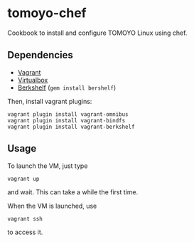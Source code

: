 # tomoyo-chef

Cookbook to install and configure TOMOYO Linux using chef.

## Dependencies

* [Vagrant](http://www.vagrantup.com/downloads.html)
* [Virtualbox](https://www.virtualbox.org/wiki/Downloads)
* [Berkshelf](http://berkshelf.com/) (`gem install bershelf`)

Then, install vagrant plugins:

```
vagrant plugin install vagrant-omnibus
vagrant plugin install vagrant-bindfs
vagrant plugin install vagrant-berkshelf
```

## Usage

To launch the VM, just type

```
vagrant up
```

and wait. This can take a while the first time.

When the VM is launched, use 

```
vagrant ssh
```

to access it.
